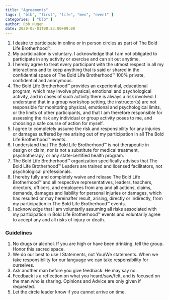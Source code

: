 ```yaml
---
title: "Agreements"
tags: [ "blb", "first", "life", "men", "event" ]
categories: [ "blb" ]
author: Rob Nugen
date: 2020-05-01T00:23:00+09:00
---
```


1. I desire to participate in online or in person circles as part of The Bold Life Brotherhood&trade;.
2. My participation is voluntary. I acknowledge that I am not obligated to
participate in any activity or exercise and can sit out anytime.
3. I hereby agree to treat every participant with the utmost respect in all my
interactions and to keep anything that is said or shared in the confidential space of The
Bold Life Brotherhood&trade; 100% private, confidential and anonymous.
4. The Bold Life Brotherhood&trade; provides an experiential, educational program, which may
involve physical, emotional and psychological activity, and in cases of such activity
there is always a risk involved. I understand that in a group workshop setting, the
instructor(s) are not responsible for monitoring physical, emotional and psychological
limits, or the limits of other participants, and that I am therefore responsible for
assessing the risk any individual or group activity poses to me, and choosing a safe
course of action for myself.
5. I agree to completely assume the risk and responsibility for
any injuries or damages suffered by me arising out of my participation in all The Bold
Life Brotherhood&trade; events.
6. I understand that The Bold Life Brotherhood&trade; is not
therapeutic in design or claim, nor is not a substitute for medical treatment,
psychotherapy, or any state-certified health program.
7. The Bold Life Brotherhood&trade;
organization specifically advises that The Bold Life Brotherhood&trade; Leaders are trained
and licensed facilitators, not psychological professionals.
8. I hereby fully and completely waive and release The Bold
Life Brotherhood&trade; and all respective representatives, leaders, teachers, directors,
officers, and employees from any and all actions, claims, demands, damages and
liability for personal injuries or damages, which has resulted or may hereinafter result,
arising, directly or indirectly, from my participation in The Bold Life Brotherhood&trade; events.
9. I acknowledge that I am voluntarily assuming all risks associated with my participation
in Bold Life Brotherhood&trade; events and voluntarily agree to accept any and all risks of
injury or death.

### Guidelines ###

1. No drugs or alcohol. If you are high or have been drinking, tell the group. Honor this sacred space.
2. We do our best to use I Statements, not You/We statements. When we take responsibility for our language we can take responsibility for ourselves.
3. Ask another man before you give feedback. He may say no.
4. Feedback is a reflection on what you heard/saw/felt, and is focused on the man who is sharing. Opinions and Advice are only given if requested.
5. Let the circle leader know if you cannot arrive on time.
